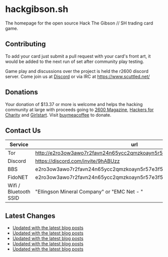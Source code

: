 # hackgibson.sh
The homepage for the open source Hack The Gibson // SH trading card game.


## Contributing

To add your card just submit a pull request with your card's front art, it would be added to the next run of set after community play testing.

Game play and discussions over the project is held the r2600 discord server. Come join us at [Discord](https://discord.com/invite/9hABUzz) or via IRC at https://www.scuttled.net/


## Donations

Your donation of $13.37 or more is welcome and helps the hacking community at large with proceeds going to [2600 Magazine](https://2600.com/), [Hackers for Charity](https://hackersforcharity.org) and [Girlstart](https://girlstart.org).  Visit [buymeacoffee](https://www.buymeacoffee.com/hackgibson.sh) to donate.


## Contact Us

Service | url
-|-
Tor | http://e2ro3ow3awo7r2favn24n65ycc2qmzkoayn5r57e3f56nvjwdcgg32ad.onion
Discord | https://discord.com/invite/9hABUzz
BBS | e2ro3ow3awo7r2favn24n65ycc2qmzkoayn5r57e3f56nvjwdcgg32ad.onion:23
FidoNET | e2ro3ow3awo7r2favn24n65ycc2qmzkoayn5r57e3f56nvjwdcgg32ad.onion:24554
Wifi / Bluetooth SSID | "Ellingson Mineral Company" or "EMC Net - <fidonet address>"

## Latest Changes
<!-- BLOG-POST-LIST:START -->
- [Updated with the latest blog posts](https://github.com/DFW2600/hackgibson.sh/commit/b03dcc841c65f19cc8a738ea1a89cdf89d7cac53)
- [Updated with the latest blog posts](https://github.com/DFW2600/hackgibson.sh/commit/ae2489d7bd19cc6db58caf9a65716ec72551e8c4)
- [Updated with the latest blog posts](https://github.com/DFW2600/hackgibson.sh/commit/f0ea34b875346f69e28548e756e23f9588a4e873)
- [Updated with the latest blog posts](https://github.com/DFW2600/hackgibson.sh/commit/9a872737c3d740db327fcc78642be256b155d9cd)
- [Updated with the latest blog posts](https://github.com/DFW2600/hackgibson.sh/commit/d4d5b16e3f044e24f41df228a858532feddd43a0)
<!-- BLOG-POST-LIST:END -->
